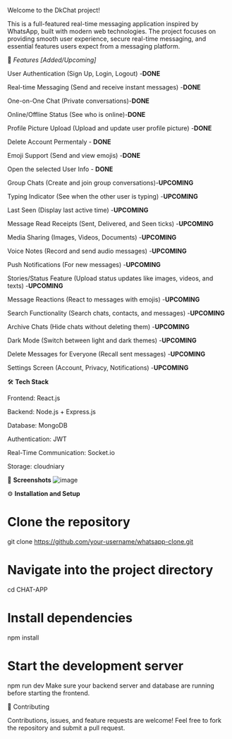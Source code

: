 Welcome to the DkChat project!

This is a full-featured real-time messaging application inspired by WhatsApp, built with modern web technologies.
The project focuses on providing smooth user experience, secure real-time messaging, and essential features users expect from a messaging platform.

🚀 _Features [Added/Upcoming]_

 User Authentication (Sign Up, Login, Logout) -**DONE**

 Real-time Messaging (Send and receive instant messages) -**DONE**

 One-on-One Chat (Private conversations)-**DONE**

 Online/Offline Status (See who is online)-**DONE**

 Profile Picture Upload (Upload and update user profile picture) -**DONE**

 Delete Account Permentaly - **DONE**

 Emoji Support (Send and view emojis) -**DONE**

 Open the selected User Info - **DONE**
 
 Group Chats (Create and join group conversations)-**UPCOMING**

 Typing Indicator (See when the other user is typing) -**UPCOMING**

 Last Seen (Display last active time) -**UPCOMING**

 Message Read Receipts (Sent, Delivered, and Seen ticks) -**UPCOMING**

 Media Sharing (Images, Videos, Documents) -**UPCOMING**

 Voice Notes (Record and send audio messages) -**UPCOMING**

 Push Notifications (For new messages) -**UPCOMING**

 Stories/Status Feature (Upload status updates like images, videos, and texts) -**UPCOMING**

 Message Reactions (React to messages with emojis) -**UPCOMING**

 Search Functionality (Search chats, contacts, and messages) -**UPCOMING**

 Archive Chats (Hide chats without deleting them) -**UPCOMING**

 Dark Mode (Switch between light and dark themes) -**UPCOMING**

 Delete Messages for Everyone (Recall sent messages) -**UPCOMING**

 Settings Screen (Account, Privacy, Notifications) -**UPCOMING**

🛠️ **Tech Stack**

Frontend: React.js 

Backend: Node.js + Express.js

Database: MongoDB 

Authentication: JWT

Real-Time Communication: Socket.io 

Storage: cloudniary

📸 **Screenshots**
![image](https://github.com/user-attachments/assets/5a40a49b-5ad9-4bad-ad6a-1933dfd43e9e)


⚙️ **Installation and Setup**

# Clone the repository
git clone https://github.com/your-username/whatsapp-clone.git

# Navigate into the project directory
cd CHAT-APP

# Install dependencies
npm install

# Start the development server
npm run dev
Make sure your backend server and database are running before starting the frontend.

🤝 Contributing

Contributions, issues, and feature requests are welcome!
Feel free to fork the repository and submit a pull request.
